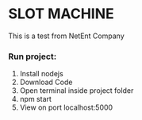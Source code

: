 # SLOT MACHINE
This is a test from NetEnt Company

### Run project:
1. Install nodejs
2. Download Code
3. Open terminal inside project folder
4. npm start
5. View on port localhost:5000






